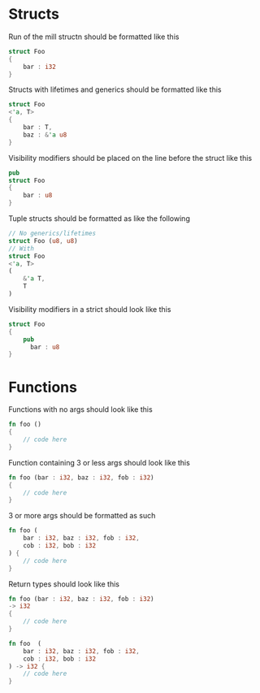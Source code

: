 # Structs
Run of the mill structn should be formatted like this
```rs
struct Foo 
{
    bar : i32
}
```
Structs with lifetimes and generics should be formatted like this
```rs
struct Foo 
<'a, T>
{
    bar : T,
    baz : &'a u8
}
```
Visibility modifiers should be placed on the line before the struct like this
```rs
pub
struct Foo
{
    bar : u8
}
```
Tuple structs should be formatted as like the following
```rs
// No generics/lifetimes
struct Foo (u8, u8)
// With
struct Foo
<'a, T>
(
    &'a T, 
    T
)
```
Visibility modifiers in a strict should look like this
```rs
struct Foo
{
    pub
      bar : u8
}
```

# Functions
Functions with no args should look like this
```rs
fn foo () 
{
    // code here
}
```
Function containing 3 or less args should look like this
```rs
fn foo (bar : i32, baz : i32, fob : i32)
{
    // code here
}
```
3 or more args should be formatted as such
```rs
fn foo (
    bar : i32, baz : i32, fob : i32,
    cob : i32, bob : i32
) {
    // code here
}
```
Return types should look like this
```rs
fn foo (bar : i32, baz : i32, fob : i32)
-> i32
{
    // code here
}
```
```rs
fn foo  (
    bar : i32, baz : i32, fob : i32,
    cob : i32, bob : i32
) -> i32 {
    // code here
}
```
